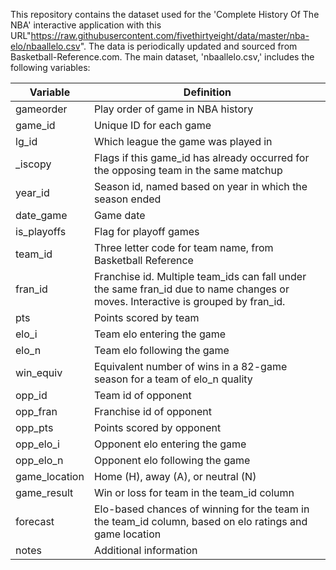 This repository contains the dataset used for the 'Complete History Of The NBA' interactive application with this URL"https://raw.githubusercontent.com/fivethirtyeight/data/master/nba-elo/nbaallelo.csv".
The data is periodically updated and sourced from Basketball-Reference.com. The main dataset, 'nbaallelo.csv,' includes the following variables:

| Variable        | Definition                                                |
|-----------------|-----------------------------------------------------------|
| gameorder       | Play order of game in NBA history                        |
| game_id         | Unique ID for each game                                   |
| lg_id           | Which league the game was played in                      |
| _iscopy         | Flags if this game_id has already occurred for the opposing team in the same matchup |
| year_id         | Season id, named based on year in which the season ended  |
| date_game       | Game date                                                |
| is_playoffs     | Flag for playoff games                                   |
| team_id         | Three letter code for team name, from Basketball Reference |
| fran_id         | Franchise id. Multiple team_ids can fall under the same fran_id due to name changes or moves. Interactive is grouped by fran_id. |
| pts             | Points scored by team                                    |
| elo_i           | Team elo entering the game                               |
| elo_n           | Team elo following the game                              |
| win_equiv       | Equivalent number of wins in a 82-game season for a team of elo_n quality |
| opp_id          | Team id of opponent                                      |
| opp_fran        | Franchise id of opponent                                 |
| opp_pts         | Points scored by opponent                                |
| opp_elo_i       | Opponent elo entering the game                           |
| opp_elo_n       | Opponent elo following the game                          |
| game_location   | Home (H), away (A), or neutral (N)                       |
| game_result     | Win or loss for team in the team_id column               |
| forecast        | Elo-based chances of winning for the team in the team_id column, based on elo ratings and game location |
| notes           | Additional information                                   |
